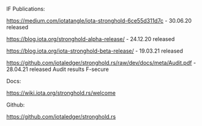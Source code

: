 IF Publications:

https://medium.com/iotatangle/iota-stronghold-6ce55d311d7c - 30.06.20 released

https://blog.iota.org/stronghold-alpha-release/ - 24.12.20 released

https://blog.iota.org/iota-stronghold-beta-release/ - 19.03.21 released

https://github.com/iotaledger/stronghold.rs/raw/dev/docs/meta/Audit.pdf - 28.04.21 released Audit results F-secure

Docs:

https://wiki.iota.org/stronghold.rs/welcome

Github:

https://github.com/iotaledger/stronghold.rs
